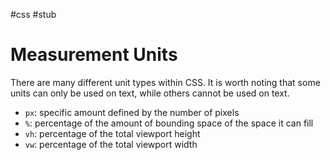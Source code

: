 #css #stub

# Measurement Units
There are many different unit types within CSS. It is worth noting that some units can only be used on text, while others cannot be used on text.

- `px`: specific amount defined by the number of pixels
- `%`: percentage of the amount of bounding space of the space it can fill
- `vh`: percentage of the total viewport height
- `vw`: percentage of the total viewport width